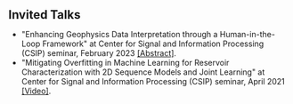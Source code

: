 <h1 id="invited-talks"></h1>

<h2 style="margin: 60px 0px 10px;">Invited Talks</h2>

<ul>
<li>
 "Enhancing Geophysics Data Interpretation through a Human-in-the-Loop Framework" at Center for Signal and Information Processing (CSIP) seminar, February 2023 <a href="https://www.gatech.edu/event/2023/02/10/csip-seminar-enhancing-geophysics-data-interpretation-through-human-loop-framework">[Abstract]</a>.
</li>
<li>
"Mitigating Overfitting in Machine Learning for Reservoir Characterization with 2D Sequence Models and Joint Learning" at Center for Signal and Information Processing (CSIP) seminar, April 2021 <a href="https://youtu.be/aI3QEfTyWms">[Video]</a>.
</li>
</ul>
